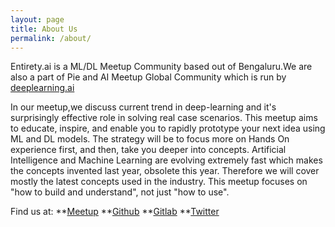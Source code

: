 ```yaml
---
layout: page
title: About Us
permalink: /about/
---
```


Entirety.ai is a ML/DL Meetup Community based out of Bengaluru.We are also a part of Pie and AI Meetup Global Community which is run by [deeplearning.ai](https://www.deeplearning.ai/events/)

In our meetup,we discuss current trend in deep-learning and it's surprisingly effective role in solving real case scenarios. This meetup  aims to educate, inspire, and enable you to rapidly prototype your next  idea using ML and DL models. The strategy will be to focus more on  Hands On experience first, and then, take you deeper into concepts.  Artificial Intelligence and Machine Learning are evolving extremely fast  which makes the concepts invented last year, obsolete this year.  Therefore we will cover mostly the latest concepts used in the  industry. This meetup focuses on "how to build and understand", not just  "how to use".

Find us at:
**[Meetup](https://www.meetup.com/Entirety-ai-Intuition-to-Implementation/)
**[Github](https://github.com/entiretydotai)
**[Gitlab](https://gitlab.com/entirety.ai/meetup-intuition-to-implementation)
**[Twitter](https://twitter.com/entiretydotai)

